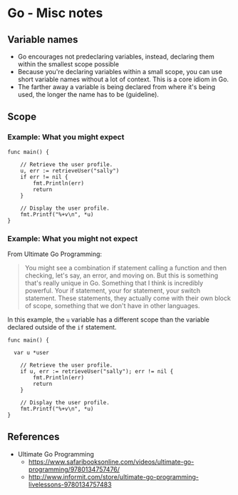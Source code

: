 # Go - Misc notes

## Variable names

- Go encourages not predeclaring variables, instead, declaring them within
  the smallest scope possible
- Because you're declaring variables within a small scope, you can use
  short variable names without a lot of context. This is a core idiom
  in Go.
- The farther away a variable is being declared from where it's being
  used, the longer the name has to be (guideline).

## Scope

### Example: What you might expect


```golang
func main() {

	// Retrieve the user profile.
	u, err := retrieveUser("sally")
	if err != nil {
		fmt.Println(err)
		return
	}

	// Display the user profile.
	fmt.Printf("%+v\n", *u)
}
```

### Example: What you might not expect

From Ultimate Go Programming:

> You might see a combination if statement calling a function and then
> checking, let's say, an error, and moving on. But this is something that's
> really unique in Go. Something that I think is incredibly powerful. Your if 
> statement, your for statement, your switch statement. These statements, they 
> actually come with their own block of scope, something that we don't have in
> other languages.

In this example, the `u` variable has a different scope than the variable
declared outside of the `if` statement.

```golang
func main() {

  var u *user

	// Retrieve the user profile.
	if u, err := retrieveUser("sally"); err != nil {
		fmt.Println(err)
		return
	}

	// Display the user profile.
	fmt.Printf("%+v\n", *u)
}
```

## References

- Ultimate Go Programming
    - https://www.safaribooksonline.com/videos/ultimate-go-programming/9780134757476/
    - http://www.informit.com/store/ultimate-go-programming-livelessons-9780134757483

